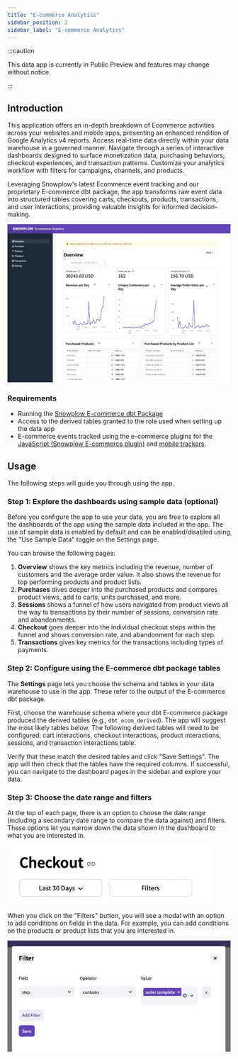 ```yaml
---
title: "E-commerce Analytics"
sidebar_position: 2
sidebar_label: "E-commerce Analytics"
---
```


:::caution

This data app is currently in Public Preview and features may change without notice. 

:::

## Introduction

<!-- Ecommerce reports based on GA4's Monetization metrics, covering revenue, purchases, checkout journey and promotions -->

This application offers an in-depth breakdown of Ecommerce activities across your websites and mobile apps, presenting an enhanced rendition of Google Analytics v4 reports.
Access real-time data directly within your data warehouse in a governed manner.
Navigate through a series of interactive dashboards designed to surface monetization data, purchasing behaviors, checkout experiences, and transaction patterns.
Customize your analytics workflow with filters for campaigns, channels, and products.

Leveraging Snowplow's latest Ecommerce event tracking and our proprietary E-commerce dbt package, the app transforms raw event data into structured tables covering carts, checkouts, products, transactions, and user interactions, providing valuable insights for informed decision-making.

![](images/overview.png)

### Requirements

- Running the [Snowplow E-commerce dbt Package](/docs/modeling-your-data/modeling-your-data-with-dbt/dbt-models/dbt-ecommerce-data-model/index.md)
- Access to the derived tables granted to the role used when setting up the data app
- E-commerce events tracked using the e-commerce plugins for the [JavaScript (Snowplow E-commerce plugin)](/docs/sources/trackers/javascript-trackers/web-tracker/tracking-events/ecommerce/index.md) and [mobile trackers](/docs/sources/trackers/mobile-trackers/tracking-events/ecommerce-tracking/index.md).

## Usage

The following steps will guide you through using the app.

### Step 1: Explore the dashboards using sample data (optional)

Before you configure the app to use your data, you are free to explore all the dashboards of the app using the sample data included in the app.
The use of sample data is enabled by default and can be enabled/disabled using the "Use Sample Data" toggle on the Settings page.

You can browse the following pages:

1. **Overview** shows the key metrics including the revenue, number of customers and the average order value. It also shows the revenue for top performing products and product lists.
2. **Purchases** dives deeper into the purchased products and compares product views, add to carts, units purchased, and more.
3. **Sessions** shows a funnel of how users navigated from product views all the way to transactions by their number of sessions, conversion rate and abandonments.
4. **Checkout** goes deeper into the individual checkout steps within the funnel and shows conversion rate, and abandonment for each step.
5. **Transactions** gives key metrics for the transactions including types of payments.

### Step 2: Configure using the E-commerce dbt package tables

The **Settings** page lets you choose the schema and tables in your data warehouse to use in the app.
These refer to the output of the E-commerce dbt package.

First, choose the warehouse schema where your dbt E-commerce package produced the derived tables (e.g., `dbt_ecom_derived`).
The app will suggest the most likely tables below.
The following derived tables will need to be configured: cart interactions, checkout interactions, product interactions, sessions, and transaction interactions table.

Verify that these match the desired tables and click "Save Settings".
The app will then check that the tables have the required columns.
If successful, you can navigate to the dashboard pages in the sidebar and explore your data.

### Step 3: Choose the date range and filters

At the top of each page, there is an option to choose the date range (including a secondary date range to compare the data against) and filters.
These options let you narrow down the data shown in the dashboard to what you are interested in.

![](images/filters.png)

When you click on the "Filters" button, you will see a modal with an option to add conditions on fields in the data.
For example, you can add conditions on the products or product lists that you are interested in.

![](images/filters_modal.png)
